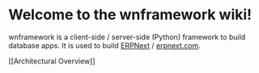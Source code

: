 # Welcome to the wnframework wiki!

wnframework is a client-side / server-side (Python) framework to build database apps. It is used to build [ERPNext](https://github.com/webnotes/erpnext) / [erpnext.com](https://erpnext.com).

[[Architectural Overview]]
